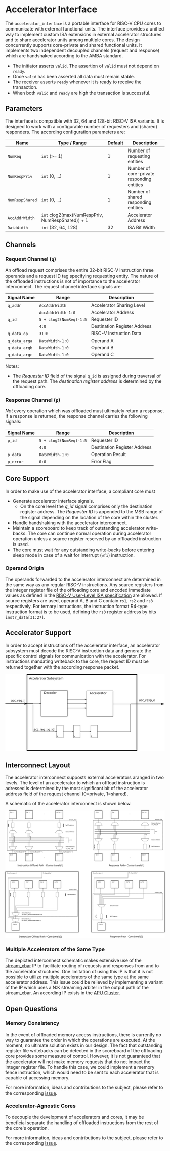 # Accelerator Interface

The `accelerator_interface` is a portable interface for RISC-V CPU cores to communicate with external functional units.
The interface provides a unified way to implement custom ISA extensions in external accelerator structures and to share accelerator units among multiple cores.
The design concurrently supports core-private and shared functional units.
It implements two independent decoupled channels (request and response) which are handshaked according to the AMBA standard.

  - The initiator asserts `valid`. The assertion of `valid` must not depend on `ready`.
  - Once `valid` has been asserted all data must remain stable.
  - The receiver asserts `ready` whenever it is ready to receive the transaction.
  - When both `valid` and `ready` are high the transaction is successful.

## Parameters
The interface is compatible with 32, 64 and 128-bit RISC-V ISA variants.
It is designed to work with a configurable number of requesters and (shared) responders.
The according configuration parameters are:

| Name               | Type / Range                                     | Default | Description                                |
| ------------------ | ------------------------------------------------ | ------- | ------------------------------------------ |
| `NumReq`           | `int` (>= 1)                                   | 1       | Number of requesting entities              |
| `NumRespPriv`      | `int` (0, ...)                                   | 1       | Number of core-private responding entities |
| `NumRespShared`    | `int` (0, ...)                                   | 1       | Number of shared responding entities       |
| `AccAddrWidth`     | `int` clog2(max(NumRespPriv, NumRespShared)) + 1 |         | Accelerator Address                        |
| `DataWidth`        | `int` (32, 64, 128)                              | 32      | ISA Bit Width                              |

## Channels

### Request Channel (`q`)

An offload request comprises the entire 32-bit RISC-V instruction three operands and a request ID tag specifying requesting entity.
The nature of the offloaded instructions is not of importance to the accelerator interconnect.
The request channel interface signals are:

| Signal Name   | Range                   | Description                          |
| ------------- | ----------------------- | ------------------------------------ |
| `q_addr`      | `AccAddrWidth`          | Accelerator Sharing Level            |
|               | `AccAddrWidth-1:0`      | Accelerator Address                  |
| `q_id`        | `5 + clog2(NumReq)-1:5` | Requester ID                         |
|               | `4:0`                   | Destination Register Address         |
| `q_data_op`   | `31:0`                  | RISC-V Instruction Data              |
| `q_data_arga` | `DataWidth-1:0`         | Operand A                            |
| `q_data_argb` | `DataWidth-1:0`         | Operand B                            |
| `q_data_argc` | `DataWidth-1:0`         | Operand C                            |

Notes:
  - The *Requester ID* field of the signal `q_id` is assigned during traversal of the request path.
    The *destination register address* is determined by the offloading core.

### Response Channel (`p`)
*Not* every operation which was offloaded must ultimately return a response.
If a response is returned, the response channel carries the following signals:

| Signal Name   | Range                   | Description                          |
| ------------- | ----------------------- | ------------------------------------ |
| `p_id`        | `5 + clog2(NumReq)-1:5` | Requester ID                         |
|               | `4:0`                   | Destination Register Address         |
| `p_data`      | `DataWidth-1:0`         | Operation Result                     |
| `p_error`     | `0:0`                   | Error Flag                           |

## Core Support
In order to make use of the accelerator interface, a compliant core must
  - Generate accelerator interface signals.
    - On the core level the *q_id* signal comprises only the destination register address.
      The *Requester ID* is appended to the MSB range of the signal depending on the location of the core within the cluster.
  - Handle handshaking with the accelerator interconnect.
  - Maintain a scoreboard to keep track of outstanding accelerator write-backs.
    The core can continue normal operation during accelerator operation unless a source register reserved by an offloaded instruction is used.
  - The core must wait for any outstanding write-backs before entering sleep mode in case of a wait for interrupt (`wfi`) instruction.

### Operand Origin
The operands forwarded to the accelerator interconnect are determined in the same way as any regular RISC-V instructions.
Any source registers from the integer register file of the offloading core and encoded immediate values as defined in the [RISC-V User-Level ISA specification](https://riscv.org/wp-content/uploads/2017/05/riscv-spec-v2.2.pdf#page=24) are allowed.
If source registers are used, operand A, B and C contain `rs1`, `rs2` and `rs3` respectively.
For ternary instructions, the instruction format R4-type instruction format is to be used, defining the `rs3` register address by bits `instr_data[31:27]`.

## Accelerator Support
In order to accept instructions off the accelerator interface, an accelerator subsystem must decode the RISC-V instruction data and generate the specific control signals for communication with the accelerator.
For instructions mandating writeback to the core, the request ID must be returned together with the according response packet.

![Accelerator Subsystem](img/acc-ss.svg)

## Interconnect Layout
The accelerator interconnect supposts external accelerators aranged in two levels.
The level of an accelerator to which an offload instruction is adressed is determined by the most significant bit of the accelerator address field of the request channel (0=private, 1=shared).

A schematic of the accelerator interconnect is shown below.

![Accelerator Interconnect](img/acc-interconnect.svg)

### Multiple Accelerators of the Same Type
The depicted interconnect schematic makes extensive use of the [stream\_xbar](https://github.com/pulp-platform/common_cells/blob/master/src/stream_xbar.sv) IP to facilitate routing of requests and responses from and to the accelerator structures.
One limitation of using this IP is that it is not possible to utilize multiple accelerators of the same type at the same accelerator address.
This issue could be relieved by implementing a variant of the IP which uses a N:K streaming arbiter in the output path of the stream\_xbar.
An according IP exists in the [APU Cluster](https://github.com/pulp-platform/apu_cluster/tree/master/sourcecode/marx).

## Open Questions

### Memory Consistency
In the event of offloaded memory access instructions, there is currently no way to guarantee the order in which the operations are executed.
At the moment, no ultimate solution exists in our design.
The fact that outstanding register file writebacks can be detected in the scoreboard of the offloading core provides some measure of control.
However, it is not guaranteed that the accelerator will not make memory requests that do not impact the integer register file.
To handle this case, we could implement a memory fence instruction, which would need to be sent to each accelerator that is capable of accessing memory.

For more information, ideas and contributions to the subject, please refer to the corresponding [issue](https://github.com/ganoam/accelerator-interface/issues/2).


### Accelerator-Agnostic Cores
To decouple the development of accelerators and cores, it may be beneficial separate the handling of offloaded instructions from the rest of the core's operation.

For more information, ideas and contributions to the subject, please refer to the corresponding [issue](https://github.com/ganoam/accelerator-interface/issues/1).

